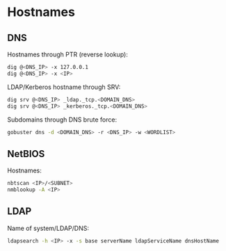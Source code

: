 # Hostnames
## DNS
Hostnames through PTR (reverse lookup):
```bash
dig @<DNS_IP> -x 127.0.0.1
dig @<DNS_IP> -x <IP>
```

LDAP/Kerberos hostname through SRV:
```bash
dig srv @<DNS_IP> _ldap._tcp.<DOMAIN_DNS>
dig srv @<DNS_IP> _kerberos._tcp.<DOMAIN_DNS>
```

Subdomains through DNS brute force:
```bash
gobuster dns -d <DOMAIN_DNS> -r <DNS_IP> -w <WORDLIST>
```

## NetBIOS
Hostnames:
```bash
nbtscan <IP>/<SUBNET>
nmblookup -A <IP>
```

## LDAP
Name of system/LDAP/DNS:
```bash
ldapsearch -h <IP> -x -s base serverName ldapServiceName dnsHostName
```